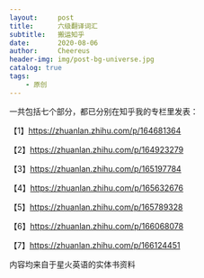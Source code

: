 ```yaml
---
layout:     post
title:      六级翻译词汇
subtitle:   搬运知乎
date:       2020-08-06
author:     Cheereus
header-img: img/post-bg-universe.jpg
catalog: true
tags:
    - 原创
---
```


一共包括七个部分，都已分别在知乎我的专栏里发表：

【1】<https://zhuanlan.zhihu.com/p/164681364>

【2】<https://zhuanlan.zhihu.com/p/164923279>

【3】<https://zhuanlan.zhihu.com/p/165197784>

【4】<https://zhuanlan.zhihu.com/p/165632676>

【5】<https://zhuanlan.zhihu.com/p/165789328>

【6】<https://zhuanlan.zhihu.com/p/166068078>

【7】<https://zhuanlan.zhihu.com/p/166124451>

内容均来自于星火英语的实体书资料
